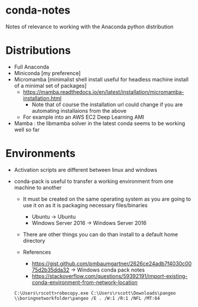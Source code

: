 # conda-notes
Notes of relevance to working with the Anaconda python distribution

# Distributions
- Full Anaconda
- Miniconda [my preference]
- Micromamba [minimalist shell install useful for headless machine install of a minimal set of packages]
	- https://mamba.readthedocs.io/en/latest/installation/micromamba-installation.html
		- Note that of course the installation url could change if you are automating installaions from the above
	- For example into an AWS EC2 Deep Learning AMI
- Mamba : the libmamba solver in the latest conda seems to be working well so far
	
# Environments
- Activation scripts are different between linux and windows
- conda-pack is useful to transfer a working environment from one machine to another
	- It must be created on the same operating system as you are going to use it on as it is packaging necessary files/binaries
		- Ubuntu -> Ubuntu
		- Windows Server 2016 -> Windows Server 2016
		
	- There are other things you can do than install to a default home directory
	- References
		- https://gist.github.com/pmbaumgartner/2626ce24adb7f4030c0075d2b35dda32 -> Windows conda pack notes
		- https://stackoverflow.com/questions/59392191/import-existing-conda-environment-from-network-location
		
	
	```
	C:\Users\rscott>robocopy.exe C:\Users\rscott\Downloads\pangeo \\boringnetworkfolder\pangeo /E . /W:1 /R:1 /NFL /MT:64
	```